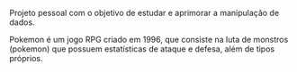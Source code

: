 Projeto pessoal com o objetivo de estudar e aprimorar a manipulação de dados.

Pokemon é um jogo RPG criado em 1996, que consiste na luta de monstros (pokemon) que possuem estatísticas de ataque e defesa, além de tipos próprios.
